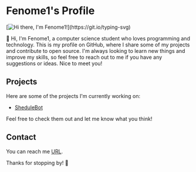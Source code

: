 # Fenome1's Profile

[![Hi there, I'm Fenome1!](https://readme-typing-svg.herokuapp.com?font=Roboto&color=36BCF7&vCenter=true&lines=Welcome.;Nice+to+meet+you!)](https://git.io/typing-svg)

👋 Hi, I'm Fenome1, a computer science student who loves programming and technology. This is my profile on GitHub, where I share some of my projects and contribute to open source. I'm always looking to learn new things and improve my skills, so feel free to reach out to me if you have any suggestions or ideas. Nice to meet you!

## Projects

Here are some of the projects I'm currently working on:

- [SheduleBot](https://github.com/Fenome1/SheduleBot)

Feel free to check them out and let me know what you think!

## Contact

You can reach me [URL](https://vk.com/fenom_1).

Thanks for stopping by! 👋
